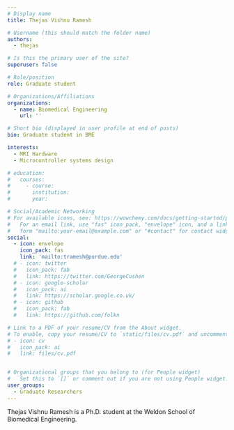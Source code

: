 ```yaml
---
# Display name
title: Thejas Vishnu Ramesh

# Username (this should match the folder name)
authors:
  - thejas

# Is this the primary user of the site?
superuser: false

# Role/position
role: Graduate student

# Organizations/Affiliations
organizations:
  - name: Biomedical Engineering
    url: ''

# Short bio (displayed in user profile at end of posts)
bio: Graduate student in BME

interests:
  - MRI Hardware
  - Microcontroller systems design

# education:
#   courses:
#     - course: 
#       institution: 
#       year: 

# Social/Academic Networking
# For available icons, see: https://wowchemy.com/docs/getting-started/page-builder/#icons
#   For an email link, use "fas" icon pack, "envelope" icon, and a link in the
#   form "mailto:your-email@example.com" or "#contact" for contact widget.
social:
  - icon: envelope
    icon_pack: fas
    link: 'mailto:tramesh@purdue.edu'
  # - icon: twitter
  #   icon_pack: fab
  #   link: https://twitter.com/GeorgeCushen
  # - icon: google-scholar
  #   icon_pack: ai
  #   link: https://scholar.google.co.uk/
  # - icon: github
  #   icon_pack: fab
  #   link: https://github.com/folkn

# Link to a PDF of your resume/CV from the About widget.
# To enable, copy your resume/CV to `static/files/cv.pdf` and uncomment the lines below.
# - icon: cv
#   icon_pack: ai
#   link: files/cv.pdf


# Organizational groups that you belong to (for People widget)
#   Set this to `[]` or comment out if you are not using People widget.
user_groups:
  - Graduate Researchers
---
```


Thejas Vishnu Ramesh is a Ph.D. student at the Weldon School of Biomedical Engineering.